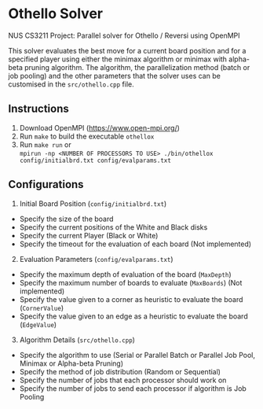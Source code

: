 # Othello Solver
NUS CS3211 Project: Parallel solver for Othello / Reversi using OpenMPI

This solver evaluates the best move for a current board position and for a specified player using either the minimax algorithm or minimax with alpha-beta pruning algorithm.
The algorithm, the parallelization method (batch or job pooling) and the other parameters that the solver uses can be customised in the `src/othello.cpp` file.

## Instructions
1) Download OpenMPI (https://www.open-mpi.org/)
2) Run `make` to build the executable `othellox`
3) Run `make run` or <br>
`mpirun -np <NUMBER OF PROCESSORS TO USE> ./bin/othellox config/initialbrd.txt config/evalparams.txt`

## Configurations
1) Initial Board Position (`config/initialbrd.txt`)
* Specify the size of the board
* Specify the current positions of the White and Black disks
* Specify the current Player (Black or White)
* Specify the timeout for the evaluation of each board (Not implemented)

2) Evaluation Parameters (`config/evalparams.txt`)
* Specify the maximum depth of evaluation of the board (`MaxDepth`)
* Specify the maximum number of boards to evaluate (`MaxBoards`) (Not implemented)
* Specify the value given to a corner as heuristic to evaluate the board (`CornerValue`) 
* Specify the value given to an edge as a heuristic to evaluate the board (`EdgeValue`)

3) Algorithm Details (`src/othello.cpp`)
* Specify the algorithm to use (Serial or Parallel Batch or Parallel Job Pool, Minimax or Alpha-beta Pruning)
* Specify the method of job distribution (Random or Sequential)
* Specify the number of jobs that each processor should work on
* Specify the number of jobs to send each processor if algorithm is Job Pooling
